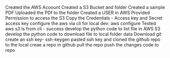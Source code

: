 Created the AWS Acoount
Created a S3 Bucket and folder
Created a sample PDF
Uploaded the PDf to the folder
Created a USER in AWS
Provided Permission to access the S3
Copy the Credentials - Access key and Secret access key
configure the aws via cli for local dev: aws configure
Tested aws s3 ls from cli - success
develop the python code to list file in AWS S3 
develop the python code to download file to local folder data 
Download git
create an ssh key- ssh-keygen
pasted ssh key and cloned the github repo to the local
creae a repo in github
pull the repo
push the changes code to repo


